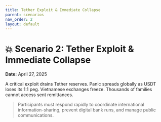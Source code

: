 ```yaml
---
title: Tether Exploit & Immediate Collapse
parent: scenarios
nav_order: 2
layout: default
---
```


# 💥 Scenario 2: Tether Exploit & Immediate Collapse

**Date:** April 27, 2025

A critical exploit drains Tether reserves. Panic spreads globally as USDT loses its 1:1 peg. Vietnamese exchanges freeze. Thousands of families cannot access sent remittances.

> Participants must respond rapidly to coordinate international information-sharing, prevent digital bank runs, and manage public communications.
